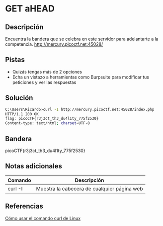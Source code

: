 # GET aHEAD

## Descripción
Encuentra la bandera que se celebra en este servidor para adelantarte a la competencia.
http://mercury.picoctf.net:45028/

## Pistas
- Quizás tengas más de 2 opciones
- Echa un vistazo a herramientas como Burpsuite para modificar tus peticiones y ver las respuestas

## Solución
```bash
C:\Users\Ricardo>curl -I http://mercury.picoctf.net:45028/index.php
HTTP/1.1 200 OK
flag: picoCTF{r3j3ct_th3_du4l1ty_775f2530}
Content-type: text/html; charset=UTF-8
```

## Bandera
picoCTF{r3j3ct_th3_du4l1ty_775f2530}

## Notas adicionales
| Comando | Descripción |
|--------|--------|
| curl -I | Muestra la cabecera de cualquier página web |

## Referencias
[Cómo usar el comando curl de Linux](https://www.hostgator.mx/blog/comando-curl-linux/)